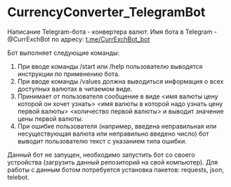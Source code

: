 # CurrencyConverter_TelegramBot
Написание Telegram-бота - конвертера валют.
Имя бота в Telegram - @CurrExchBot по адресу:
<a href="https://t.me/CurrExchBot_bot" target="_blank">t.me/CurrExchBot_bot</a>

Бот выполняет следующие команды:

1. При вводе команды /start или /help пользователю выводятся инструкции по применению бота.
2. При вводе команды /values должна выводиться информация о всех доступных валютах в читаемом виде.
3. Принимает от пользователя сообщение в виде <имя валюты цену которой он хочет узнать> <имя валюты в которой надо узнать цену первой валюты> <количество первой валюты> и выводит значение цены первой валюты.
4. При ошибке пользователя (например, введена неправильная или несуществующая валюта или неправильно введено число) бот выводит пользователю текст с указанием типа ошибки.

Данный бот не запущен, необходимо запустить бот со своего устройства (загрузить данный репозиторий на свой компьютер).
Для работы с данным ботом потребуется установка пакетов: requests, json, telebot.
